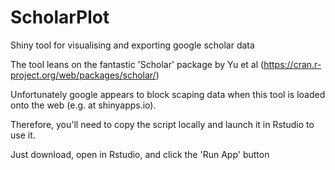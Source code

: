 # ScholarPlot
Shiny tool for visualising and exporting google scholar data

The tool leans on the fantastic 'Scholar' package by Yu et al (https://cran.r-project.org/web/packages/scholar/)

Unfortunately google appears to block scaping data when this tool is loaded onto the web (e.g. at shinyapps.io).

Therefore, you'll need to copy the script locally and launch it in Rstudio to use it.

Just download, open in Rstudio, and click the 'Run App' button
